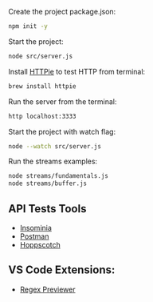 Create the project package.json:
```sh
npm init -y
```

Start the project:
```sh
node src/server.js
```

Install [HTTPie](https://httpie.io/) to test HTTP from terminal:
```sh
brew install httpie
```

Run the server from the terminal:
```sh
http localhost:3333
```

Start the project with watch flag:
```sh
node --watch src/server.js
```

Run the streams examples:
```sh
node streams/fundamentals.js
node streams/buffer.js
```

## API Tests Tools
- [Insominia](https://insomnia.rest/download)
- [Postman](https://www.postman.com/)
- [Hoppscotch](https://hoppscotch.io/)

## VS Code Extensions:
- [Regex Previewer](https://marketplace.visualstudio.com/items?itemName=chrmarti.regex)